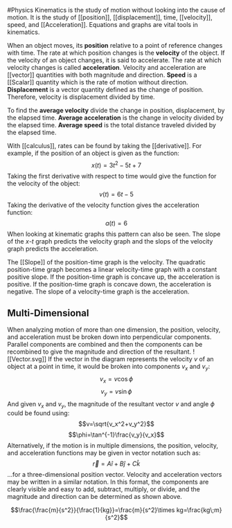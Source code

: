 #Physics 
Kinematics is the study of motion without looking into the cause of motion. It is the study of [[position]], [[displacement]], time, [[velocity]], speed, and [[Acceleration]]. Equations and graphs are vital tools in kinematics.

When an object moves, its **position** relative to a point of reference changes with time. The rate at which position changes is the **velocity** of the object. If the velocity of an object changes, it is said to accelerate. The rate at which velocity changes is called **acceleration**. Velocity and  acceleration are [[vector]] quantities with both magnitude and direction. **Speed** is a [[Scalar]] quantity which is the rate of motion without direction. **Displacement** is a vector quantity defined as the change of position. Therefore, velocity is displacement divided by time.

To find the **average velocity** divide the change in position, displacement, by the elapsed time. **Average acceleration** is the change in velocity divided by the elapsed time. **Average speed** is the total distance traveled divided by the elapsed time.

With [[calculus]], rates can be found by taking the [[derivative]]. For example, if the position of an object is given as the function:
$$x(t)=3t^2-5t+7$$
Taking the first derivative with respect to time would give the function for the velocity of the object:
$$v(t)=6t-5$$
Taking the derivative of the velocity function gives the acceleration function:
$$a(t)=6$$
When looking at kinematic graphs this pattern can also be seen. The slope of the $x$-$t$ graph predicts the velocity graph and the slops of the velocity graph predicts the acceleration.

The [[Slope]] of the position-time graph is the velocity. The quadratic position-time graph becomes a linear velocity-time graph with a constant positive slope.  If the position-time graph is concave up, the acceleration is positive.  If the position-time graph is concave down, the acceleration is negative.  The slope of a velocity-time graph is the acceleration.
## Multi-Dimensional
When analyzing motion of more than one dimension, the position, velocity,  and acceleration must be broken down into perpendicular components. Parallel components are combined and then the components can be recombined to give the magnitude and direction of the resultant.
![[Vector.svg]]
If the vector in the diagram represents the velocity $v$ of an object at a point in time, it would be broken into components $v_x$ and $v_y$:
$$v_x=v\cos\phi$$
$$v_y=v\sin\phi$$
And given $v_x$ and $v_y$, the magnitude of the resultant vector $v$ and angle $\phi$ could be found using:
$$v=\sqrt{v_x^2+v_y^2}$$
$$\phi=\tan^{-1}\frac{v_y}{v_x}$$
Alternatively, if the motion is in multiple dimensions, the position, velocity, and acceleration functions may be given in vector notation such as:
$$\vec{r}=A\hat{i}+B\hat{j}+C\hat{k}$$
...for a three-dimensional position vector. Velocity and acceleration vectors may be written in a similar notation. In this format, the components are clearly visible and easy to add, subtract, multiply, or divide, and the magnitude and direction can be determined as shown above.


$$\frac{\frac{m}{s^2}}{\frac{1}{kg}}=\frac{m}{s^2}\times kg=\frac{kg\;m}{s^2}$$